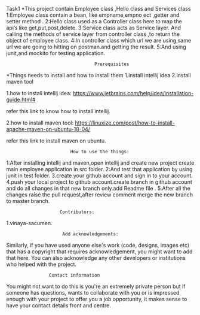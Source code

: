 Task1
*This project contain Employee class ,Hello class and Services class
    1:Employee class contain a bean, like empname,empno ect ,getter and setter method .
    2:Hello class used as a Controller class here to map the api’s like get,put,post,delete.
    3:Service class acts as Service layer. And calling the methods of service layer from controller class ,to return the object of employee class.
   4:In controller class which url we are using,same url we are going to hitting on postman.and getting the result.
5:And using junit,and mockito for testing application.


                                     Prerequisites
*Things needs to install and how to install them
    1.install intellij idea
    2.install maven tool
    
1.how to install intellij idea:
   https://www.jetbrains.com/help/idea/installation-guide.html#

refer this link to know how to install intellij.

2.how to install maven tool:
  https://linuxize.com/post/how-to-install-apache-maven-on-ubuntu-18-04/

refer this link to install maven on ubuntu.


                            How to use the things:
1:After installing intellij and maven,open intellij and create new project
   create main employee application in src folder.
2:And test that application by using junit in test folder.
3.create your github account and sign in to your account.
4.push your local project to github account.create branch in github account and do all changes in that new branch only.add Readme file .
5.After all the changes raise the pull request,after review comment merge the new branch to master branch.

                        Contributors:
1.vinaya-sacumen.


                         Add acknowledgements:
Similarly, if you have used anyone else's work (code, designs, images etc) that has a copyright that requires acknowledgement, you might want to add that here. You can also acknowledge any other developers or institutions who helped with the project.

                    Contact information
You might not want to do this is you're an extremely private person but if someone has questions, wants to collaborate with you or is impressed enough with your project to offer you a job opportunity, it makes sense to have your contact details front and centre.



